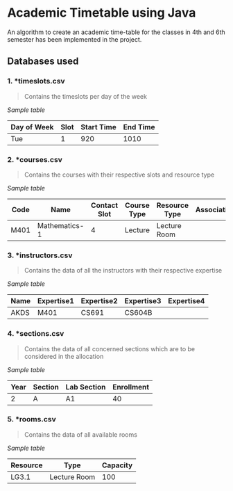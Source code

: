 # Academic Timetable using Java

An algorithm to create an academic time-table for the classes in 4th and 6th semester has been implemented in the project.

## Databases used

### 1. *timeslots.csv
> Contains the timeslots per day of the week

*Sample table*

| Day of Week | Slot | Start Time | End Time |
|-------------|------|------------|----------|
| Tue         | 1    | 920        | 1010     |

### 2. *courses.csv
> Contains the courses with their respective slots and resource type

*Sample table*

| Code | Name          | Contact Slot | Course Type | Resource Type | Association |
|------|---------------|--------------|-------------|---------------|-------------|
| M401 | Mathematics-1 | 4            | Lecture     | Lecture Room  |             |

### 3. *instructors.csv
> Contains the data of all the instructors with their respective expertise

*Sample table*

| Name | Expertise1 | Expertise2 | Expertise3 | Expertise4 |
|------|------------|------------|------------|------------|
| AKDS | M401       | CS691      | CS604B     |            |

### 4. *sections.csv
> Contains the data of all concerned sections which are to be considered in the allocation

*Sample table*

| Year | Section | Lab Section | Enrollment |
|------|---------|-------------|------------|
| 2    | A       | A1          | 40         |

### 5. *rooms.csv
> Contains the data of all available rooms

*Sample table*

| Resource | Type         | Capacity |
|----------|--------------|----------|
| LG3.1    | Lecture Room | 100      |




